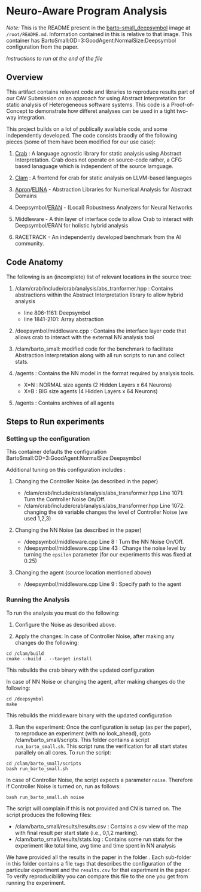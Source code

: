# Neuro-Aware Program Analysis

*Note:* This is the README present in the [barto-small_deepsymbol](https://hub.docker.com/layers/practicalformalmethods/neuro-aware-verification/barto-small_deepsymbol/images/sha256-fc5adb8bc279bdc846aac6cbd01ea96dfcf4b5e93520d89eab43bec0b1577687?context=repo) image at `/root/README.md`. Information contained in this is relative to that image. This container has BartoSmall:OD=3:GoodAgent:NormalSize:Deepsymbol configuration from the paper.

*Instructions to run at the end of the file*

## Overview

This artifact contains relevant code and libraries to reproduce results part of our CAV Submission on an approach for using Abstract Interpretation for static analysis of Heterogeneous software systems. This code is a Proof-of-Concept to demonstrate how differet analyses can be used in a tight two-way integration. 

This project builds on a lot of publically available code, and some
independently developed. The code consists braodly of the following pieces (some
of them have been modified for our use case):
 
1. [Crab](https://github.com/seahorn/crab) : A language agnostic library for static analysis using Abstract
   Interpretation. Crab does not operate on source-code rather, a CFG based
   lanaguage which is independent of the source lamguage.

2. [Clam](https://github.com/seahorn/crab-llvm) : A frontend for crab for static analysis on LLVM-based languages 

3. [Apron](https://github.com/antoinemine/apron)/[ELINA](https://github.com/eth-sri/elina) - Abstraction Libraries for Numerical Analysis for Abstract
   Domains

4. Deepsymbol/[ERAN](https://github.com/eth-sri/eran) - (Local) Robustness Analyzers for Neural Networks

5. Middleware - A thin layer of interface code to allow Crab to interact with
   Deepsymbol/ERAN for holistic hybrid analysis

6. RACETRACK - An independently developed benchmark from the AI community.

## Code Anatomy

The following is an (incomplete) list of relevant locations in the source tree:

1. /clam/crab/include/crab/analysis/abs\_tranformer.hpp : Contains abstractions
   within the Abstract Interpretation library to allow hybrid analysis
   - line 806-1161: Deepsymbol
   - line 1841-2101: Array abstraction

2. /deepsymbol/middleware.cpp : Contains the interface layer code that allows crab to interact
   with the external NN analysis tool

3. /clam/barto_small: modified code for the benchmark to facilitate Abstraction
   Interpretation along with all run scripts to run and collect stats.

4. /agents<X> : Contains the NN model in the format required by analysis tools.
    - X=N : NORMAL size agents (2 Hidden Layers x 64 Neurons)
    - X=B : BIG size agents (4 Hidden Layers x 64 Neurons)

5. /agents : Contains archives of all agents

## Steps to Run experiments

### Setting up the configuration

This container defaults the configuration BartoSmall:OD=3:GoodAgent:NormalSize:Deepsymbol

Additional tuning on this configuration includes :

1. Changing the Controller Noise (as described in the paper)
    - /clam/crab/include/crab/analysis/abs\_transformer.hpp Line 1071: Turn the
      Controller Noise On/Off.
    - /clam/crab/include/crab/analysis/abs\_transformer.hpp Line 1072: changing
      the `OD` variable changes the level of Controller Noise (we used 1,2,3)

2. Changing the NN Noise (as described in the paper)
    - /deepsymbol/middleware.cpp Line 8 : Turn the NN Noise On/Off.
    - /deepsymbol/middleware.cpp Line 43 : Change the noise level by turning
      the `epsilon` parameter (for our experiments this was fixed at 0.25)

3. Changing the agent (source location mentioned above)
    - /deepsymbol/middleware.cpp Line 9 : Specify path to the agent

### Running the Analysis

To run the analysis you must do the following: 

1. Configure the Noise as described above.

2. Apply the changes:
In case of Controller Noise, after making any changes do the following:
```
cd /clam/build
cmake --build . --target install
```
This rebuilds the crab binary with the updated configuration

In case of NN Noise or changing the agent, after making changes do the following:
```
cd /deepsymbol
make
```
This rebuilds the middleware binary with the updated configuration

3. Run the experiment: Once the configuration is setup (as per the paper), to
   reproduce an experiment (with no look\_ahead), goto /clam/barto_small/scripts.
   This folder contains a script `run_barto_small.sh`. This script runs the
   verification for all start states parallely on all cores. To run the script:
```
cd /clam/barto_small/scripts
bash run_barto_small.sh
```
In case of Controller Noise, the script expects a parameter `noise`. Therefore
if Controller Noise is turned on, run as follows:
```
bash run_barto_small.sh noise
```
The script will complain if this is not provided and CN is turned on. The script produces the following files:
   - /clam/barto_small/results/results.csv : Contains a csv view of the map with final result per start state
   (i.e., 0,1,2 marking).
   - /clam/barto_small/results/stats.log : Contains some run stats for the experiment
   like total time, avg time and time spent in NN analysis

We have provided all the results in the paper in the folder <paperexp>.
Each sub-folder in this folder contains a file `tags` that describes the
configuration of the particular experiment and the `results.csv` for that
experiment in the paper. To verify reproducibility you can compare this file to
the one you get from running the experiment.

